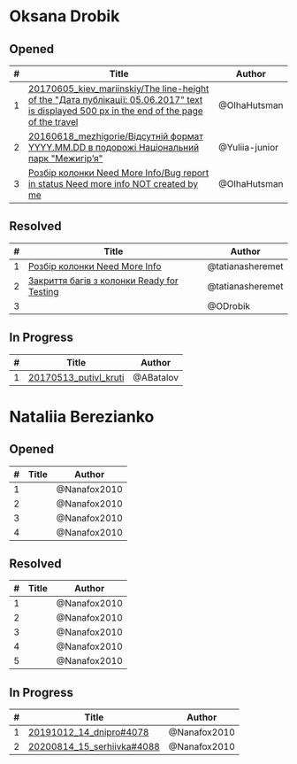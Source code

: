 # Oksana Drobik

## Opened

| #   | Title | Author
| --- | ---   | ----
| 1   | [20170605_kiev_mariinskiy/The line-height of the "Дата публікації: 05.06.2017" text is displayed 500 px in the end of the page of the travel](https://github.com/users/scholokov/projects/4/views/3?pane=issue&itemId=26644247)   | @OlhaHutsman
| 2   | [20160618_mezhigorie/Відсутній формат YYYY.MM.DD в подорожі Національний парк "Межигір’я"](https://github.com/users/scholokov/projects/4/views/3?pane=issue&itemId=26644247)   | @Yuliia-junior
| 3   | [Розбір колонки Need More Info/Bug report in status Need more info NOT created by me](https://github.com/users/scholokov/projects/4/views/3?pane=issue&itemId=26644247)   | @OlhaHutsman


## Resolved
| #   | Title | Author
| --- | ---   | ----
| 1   | [Розбір колонки Need More Info](https://github.com/scholokov/long-travel-2/issues/4826)   | @tatianasheremet
| 2   | [Закриття багів з колонки Ready for Testing](https://github.com/scholokov/long-travel-2/issues/4822)   | @tatianasheremet
| 3   | []()   | @ODrobik


## In Progress
| #   | Title | Author
| --- | ---   | ----
| 1   | [20170513_putivl_kruti](https://github.com/scholokov/long-travel-2/issues/3229)   | @ABatalov

# Nataliia Berezianko

## Opened

| #   | Title | Author
| --- | ---   | ----
| 1   |   | @Nanafox2010
| 2   |   | @Nanafox2010
| 3   |   | @Nanafox2010
| 4   |   | @Nanafox2010


## Resolved
| #   | Title | Author
| --- | ---   | ----
| 1   |    | @Nanafox2010
| 2   |    | @Nanafox2010
| 3   |    | @Nanafox2010
| 4   |    | @Nanafox2010
| 5   |    | @Nanafox2010


## In Progress
| #   | Title | Author
| --- | ---   | ----
| 1   |  [20191012_14_dnipro#4078](https://github.com/scholokov/long-travel-2/issues/4078)  | @Nanafox2010|
| 2   |  [20200814_15_serhiivka#4088](https://github.com/scholokov/long-travel-2/issues/4088)  | @Nanafox2010|

